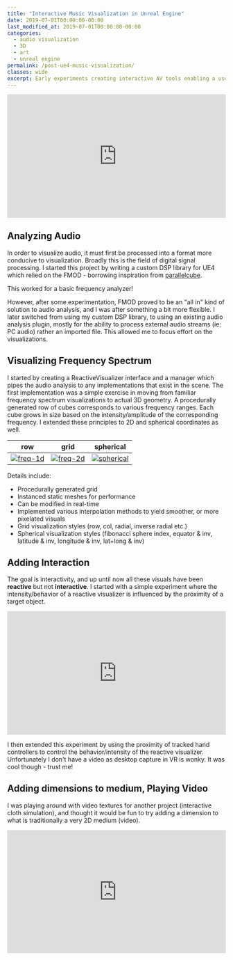 ```yaml
---
title: "Interactive Music Visualization in Unreal Engine"
date: 2019-07-01T00:00:00-00:00
last_modified_at: 2019-07-01T00:00:00-00:00
categories:
  - audio visualization
  - 3D
  - art
  - unreal engine
permalink: /post-ue4-music-visualization/
classes: wide
excerpt: Early experiments creating interactive AV tools enabling a user to play with sound in a 3D context.
---
```


<!-- [![Video](https://yt-embed.herokuapp.com/embed?v=pBBv5oWQoYE){:.align-center}](https://www.youtube.com/watch?v=pBBv5oWQoYE "Video") -->
<div class="video-wrap" style="width:100%; max-width: 600px; margin: auto;">
    <div class="video-container" style="position: relative; overflow: hidden; height: 0; padding-bottom: 56.25%; text-align: center;">
        <iframe src="https://www.youtube.com/embed/pBBv5oWQoYE" title="YouTube video player"
            style="position: absolute; top: 0; left: 0; width: 100%; height: 100%; max-width: 100%;" frameborder="0"
            allow="accelerometer; autoplay; clipboard-write; encrypted-media; gyroscope; picture-in-picture"
            allowfullscreen></iframe>
    </div>
</div>

## Analyzing Audio

In order to visualize audio, it must first be processed into a format more conducive to visualization. Broadly this is the field of digital signal processing. I started this project by writing a custom DSP library for UE4 which relied on the FMOD - borrowing inspiration from [parallelcube](www.parallelcube.com/2018/03/01/using-thirdparty-libraries-in-our-ue4-mobile-project/).

This worked for a basic frequency analyzer!

However, after some experimentation, FMOD proved to be an "all in" kind of solution to audio analysis, and I was after something a bit more flexible. I later switched from using my custom DSP library, to using an existing audio analysis plugin, mostly for the ability to process external audio streams (ie: PC audio) rather an imported file. This allowed me to focus effort on the visualizations.

## Visualizing Frequency Spectrum

I started by creating a ReactiveVisualizer interface and a manager which pipes the audio analysis to any implementations that exist in the scene. The first implementation was a simple exercise in moving from familiar frequency spectrum visualizations to actual 3D geometry. A procedurally generated row of cubes corresponds to various frequency ranges. Each cube grows in size based on the intensity/amplitude of the corresponding frequency. I extended these principles to 2D and spherical coordinates as well.

row | grid | spherical
:-------------------------:|:-------------------------:|:-------------------------:
[![freq-1d](https://yt-embed.herokuapp.com/embed?v=Vc32w8Er-L0)](https://www.youtube.com/watch?v=Vc32w8Er-L0 "freq-1d") | [![freq-2d](https://yt-embed.herokuapp.com/embed?v=cBzsFvg_5VI)](https://www.youtube.com/watch?v=cBzsFvg_5VI "freq-2d")| [![spherical](https://yt-embed.herokuapp.com/embed?v=QBhdw1tvAQM)](https://www.youtube.com/watch?v=QBhdw1tvAQM "spherical")

Details include:

- Procedurally generated grid
- Instanced static meshes for performance
- Can be modified in real-time
- Implemented various interpolation methods to yield smoother, or more pixelated visuals
- Grid visualization styles (row, col, radial, inverse radial etc.)
- Spherical visualization styles (fibonacci sphere index, equator & inv, latitude & inv, longitude & inv, lat+long & inv)

## Adding Interaction

The goal is interactivity, and up until now all these visuals have been **reactive** but not **interactive**. I started with a simple experiment where the intensity/behavior of a reactive visualizer is influenced by the proximity of a target object.

<!-- [![Interactive](https://yt-embed.herokuapp.com/embed?v=OxsfofZAA40){:.align-center}](https://www.youtube.com/watch?v=OxsfofZAA40 "Interactive") -->

<div class="video-wrap" style="width:100%; max-width: 600px; margin: auto;">
    <div class="video-container" style="position: relative; overflow: hidden; height: 0; padding-bottom: 56.25%; text-align: center;">
        <iframe src="https://www.youtube.com/embed/OxsfofZAA40" title="YouTube video player"
            style="position: absolute; top: 0; left: 0; width: 100%; height: 100%; max-width: 100%;" frameborder="0"
            allow="accelerometer; autoplay; clipboard-write; encrypted-media; gyroscope; picture-in-picture"
            allowfullscreen></iframe>
    </div>
</div>


I then extended this experiment by using the proximity of tracked hand controllers to control the behavior/intensity of the reactive visualizer. Unfortunately I don't have a video as desktop capture in VR is wonky. It was cool though - trust me!

## Adding dimensions to medium, Playing Video

I was playing around with video textures for another project (interactive cloth simulation), and thought it would be fun to try adding a dimension to what is traditionally a very 2D medium (video).

<!-- [![Video](https://yt-embed.herokuapp.com/embed?v=pBBv5oWQoYE){:.align-center}](https://www.youtube.com/watch?v=pBBv5oWQoYE "Video") -->

<div class="video-wrap" style="width:100%; max-width: 800px; margin: auto;">
    <div class="video-container" style="position: relative; overflow: hidden; height: 0; padding-bottom: 56.25%; text-align: center;">
        <iframe src="https://www.youtube.com/embed/pBBv5oWQoYE" title="YouTube video player"
            style="position: absolute; top: 0; left: 0; width: 100%; height: 100%; max-width: 100%;" frameborder="0"
            allow="accelerometer; autoplay; clipboard-write; encrypted-media; gyroscope; picture-in-picture"
            allowfullscreen></iframe>
    </div>
</div>
